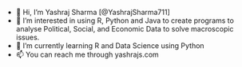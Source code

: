 - 👋 Hi, I’m Yashraj Sharma [@YashrajSharma711]
- 👀 I’m interested in using R, Python and Java to create programs to analyse Political, Social, and Economic Data to solve macroscopic issues. 
- 🌱 I’m currently learning R and Data Science using Python
- 📫 You can reach me through yashrajs.com

<!---
YashrajSharma711/YashrajSharma711 is a ✨ special ✨ repository because its `README.md` (this file) appears on your GitHub profile.
You can click the Preview link to take a look at your changes.
--->

